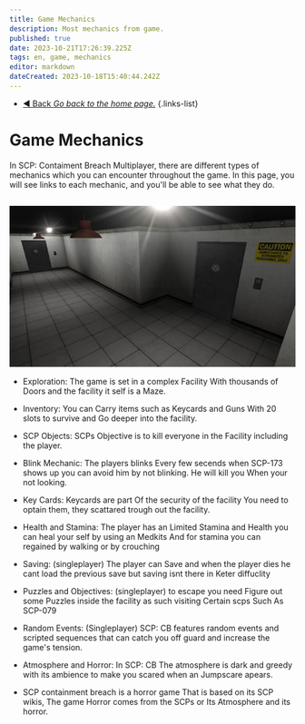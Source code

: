 ```yaml
---
title: Game Mechanics
description: Most mechanics from game.
published: true
date: 2023-10-21T17:26:39.225Z
tags: en, game, mechanics
editor: markdown
dateCreated: 2023-10-18T15:40:44.242Z
---
```


- [:arrow_backward: Back *Go back to the home page.*](/en/home#single-playerco-op)
{.links-list}
# Game Mechanics
In SCP: Contaiment Breach Multiplayer, there are different types of mechanics which you can encounter throughout the game. In this page, you will see links to each mechanic, and you'll be able to see what they do.
## 
![cams.jpg](/images/rooms/cams.jpg)
- Exploration: The game is set in a complex Facility With thousands of Doors and the facility it self is a Maze.

- Inventory: You can Carry items such as Keycards and Guns With 20 slots to survive and Go deeper into the facility.

- SCP Objects: SCPs Objective is to  kill everyone in the Facility including the player.

- Blink Mechanic: The players blinks Every few secends when SCP-173 shows up you can avoid him by not blinking. He will kill you When your not looking.

- Key Cards: Keycards are part Of the security of the facility You need to optain them, they scattared trough out the facility.

- Health and Stamina: The player has an Limited Stamina and Health you can heal your self by using an Medkits And for stamina you can regained by walking or by crouching

- Saving: (singleplayer) The player can Save and when the player dies he cant load the previous save but saving isnt there in Keter diffuclity

- Puzzles and Objectives: (singleplayer) to escape you need Figure out some Puzzles inside the facility as such visiting Certain scps Such As SCP-079

- Random Events: (Singleplayer) SCP: CB features random events and scripted sequences that can catch you off guard and increase the game's tension.

- Atmosphere and Horror: In SCP: CB The atmosphere is dark and greedy with its ambience to make you scared when an Jumpscare apears.

- SCP containment breach is a horror game That is based on its SCP wikis, The game Horror comes from the SCPs or Its Atmosphere and its horror.